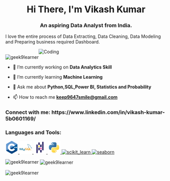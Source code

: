 <h1 align="center">Hi There, I'm Vikash Kumar</h1>
<h3 align="center">An aspiring Data Analyst from India.</h3>

I love the entire process of Data Extracting, Data Cleaning, Data Modeling and Preparing business required Dashboard.


<img align="right" alt="Coding" width="400" src="https://freelancersacademy.com/wp-content/uploads/2018/06/3ae419_b187b75e0a194ec9832b9c716c5a169f_mv2.gif">

<p align="left"> <img src="https://komarev.com/ghpvc/?username=geek9learner&label=Profile%20views&color=0e75b6&style=flat" alt="geek9learner" /> </p>

- 🔭 I’m currently working on **Data Analytics Skill**

- 🌱 I’m currently learning **Machine Learning**

- 💬 Ask me about **Python,SQL,Power BI, Statistics and Probability**

- 📫 How to reach me **keep9647smile@gmail.com**

<h3 align="left">Connect with me: https://www.linkedin.com/in/vikash-kumar-5b0601169/ </h3>
<p align="left">
</p>

<h3 align="left">Languages and Tools:</h3>
<p align="left"> <a href="https://www.w3schools.com/cpp/" target="_blank" rel="noreferrer"> <img src="https://raw.githubusercontent.com/devicons/devicon/master/icons/cplusplus/cplusplus-original.svg" alt="cplusplus" width="40" height="40"/> </a> <a href="https://www.mysql.com/" target="_blank" rel="noreferrer"> <img src="https://raw.githubusercontent.com/devicons/devicon/master/icons/mysql/mysql-original-wordmark.svg" alt="mysql" width="40" height="40"/> </a> <a href="https://pandas.pydata.org/" target="_blank" rel="noreferrer"> <img src="https://raw.githubusercontent.com/devicons/devicon/2ae2a900d2f041da66e950e4d48052658d850630/icons/pandas/pandas-original.svg" alt="pandas" width="40" height="40"/> </a> <a href="https://www.python.org" target="_blank" rel="noreferrer"> <img src="https://raw.githubusercontent.com/devicons/devicon/master/icons/python/python-original.svg" alt="python" width="40" height="40"/> </a> <a href="https://scikit-learn.org/" target="_blank" rel="noreferrer"> <img src="https://upload.wikimedia.org/wikipedia/commons/0/05/Scikit_learn_logo_small.svg" alt="scikit_learn" width="40" height="40"/> </a> <a href="https://seaborn.pydata.org/" target="_blank" rel="noreferrer"> <img src="https://seaborn.pydata.org/_images/logo-mark-lightbg.svg" alt="seaborn" width="40" height="40"/> </a> </p>

<p><img align="left" src="https://github-readme-stats.vercel.app/api/top-langs?username=geek9learner&show_icons=true&locale=en&layout=compact" alt="geek9learner" /></p>

<p>&nbsp;<img align="center" src="https://github-readme-stats.vercel.app/api?username=geek9learner&show_icons=true&locale=en" alt="geek9learner" /></p>

<p><img align="center" src="https://github-readme-streak-stats.herokuapp.com/?user=geek9learner&" alt="geek9learner" /></p>
